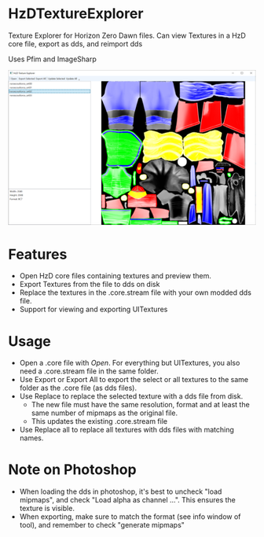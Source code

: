 # HzDTextureExplorer
 Texture Explorer for Horizon Zero Dawn files.
 Can view Textures in a HzD core file, export as dds, and reimport dds
 
 Uses Pfim and ImageSharp

 ![Screenshot of tool](/Screenshots/tool.png?raw=true)
 
 # Features
 * Open HzD core files containing textures and preview them.
 * Export Textures from the file to dds on disk
 * Replace the textures in the .core.stream file with your own modded dds file.
 * Support for viewing and exporting UITextures
 
 # Usage
 * Open a .core file with *Open*. For everything but UITextures, you also need a .core.stream file in the same folder.
 * Use Export or Export All to export the select or all textures to the same folder as the .core file (as dds files).
 * Use Replace to replace the selected texture with a dds file from disk.
     * The new file must have the same resolution, format and at least the same number of mipmaps as the original file.
	 * This updates the existing .core.stream file
 * Use Replace all to replace all textures with dds files with matching names.

# Note on Photoshop
* When loading the dds in photoshop, it's best to uncheck "load mipmaps", and check "Load alpha as channel ...". This ensures the texture is visible.
* When exporting, make sure to match the format (see info window of tool), and remember to check "generate mipmaps"
